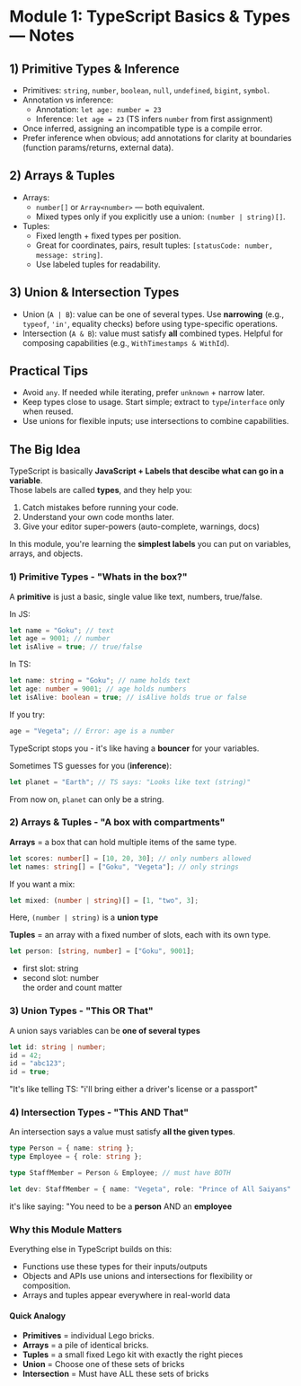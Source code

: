 # Module 1: TypeScript Basics & Types — Notes

## 1) Primitive Types & Inference

- Primitives: `string`, `number`, `boolean`, `null`, `undefined`, `bigint`, `symbol`.
- Annotation vs inference:
  - Annotation: `let age: number = 23`
  - Inference: `let age = 23` (TS infers `number` from first assignment)
- Once inferred, assigning an incompatible type is a compile error.
- Prefer inference when obvious; add annotations for clarity at boundaries (function params/returns, external data).

## 2) Arrays & Tuples

- Arrays:
  - `number[]` or `Array<number>` — both equivalent.
  - Mixed types only if you explicitly use a union: `(number | string)[]`.
- Tuples:
  - Fixed length + fixed types per position.
  - Great for coordinates, pairs, result tuples: `[statusCode: number, message: string]`.
  - Use labeled tuples for readability.

## 3) Union & Intersection Types

- Union (`A | B`): value can be one of several types. Use **narrowing** (e.g., `typeof`, `'in'`, equality checks) before using type-specific operations.
- Intersection (`A & B`): value must satisfy **all** combined types. Helpful for composing capabilities (e.g., `WithTimestamps & WithId`).

## Practical Tips

- Avoid `any`. If needed while iterating, prefer `unknown` + narrow later.
- Keep types close to usage. Start simple; extract to `type`/`interface` only when reused.
- Use unions for flexible inputs; use intersections to combine capabilities.

## The Big Idea

TypeScript is basically **JavaScript + Labels that descibe what can go in a variable**.  
Those labels are called **types**, and they help you:

1. Catch mistakes before running your code.
2. Understand your own code months later.
3. Give your editor super-powers (auto-complete, warnings, docs)

In this module, you're learning the **simplest labels** you can put on variables, arrays, and objects.

### 1) Primitive Types - "Whats in the box?"

A **primitive** is just a basic, single value like text, numbers, true/false.

In JS:

```js
let name = "Goku"; // text
let age = 9001; // number
let isAlive = true; // true/false
```

In TS:

```ts
let name: string = "Goku"; // name holds text
let age: number = 9001; // age holds numbers
let isAlive: boolean = true; // isAlive holds true or false
```

If you try:

```ts
age = "Vegeta"; // Error: age is a number
```

TypeScript stops you - it's like having a **bouncer** for your variables.

Sometimes TS guesses for you (**inference**):

```ts
let planet = "Earth"; // TS says: "Looks like text (string)"
```

From now on, `planet` can only be a string.

### 2) Arrays & Tuples - "A box with compartments"

**Arrays** = a box that can hold multiple items of the same type.

```ts
let scores: number[] = [10, 20, 30]; // only numbers allowed
let names: string[] = ["Goku", "Vegeta"]; // only strings
```

If you want a mix:

```ts
let mixed: (number | string)[] = [1, "two", 3];
```

Here, `(number | string)` is a **union type**

**Tuples** = an array with a fixed number of slots, each with its own type.

```ts
let person: [string, number] = ["Goku", 9001];
```

- first slot: string
- second slot: number  
  the order and count matter

### 3) Union Types - "This OR That"

A union says variables can be **one of several types**

```ts
let id: string | number;
id = 42;
id = "abc123";
id = true;
```

"It's like telling TS: "i'll bring either a driver's license or a passport"

### 4) Intersection Types - "This AND That"

An intersection says a value must satisfy **all the given types**.

```ts
type Person = { name: string };
type Employee = { role: string };

type StaffMember = Person & Employee; // must have BOTH

let dev: StaffMember = { name: "Vegeta", role: "Prince of All Saiyans" };
```

it's like saying: "You need to be a **person** AND an **employee**

### Why this Module Matters

Everything else in TypeScript builds on this:

- Functions use these types for their inputs/outputs
- Objects and APIs use unions and intersections for flexibility or composition.
- Arrays and tuples appear everywhere in real-world data

#### Quick Analogy

- **Primitives** = individual Lego bricks.
- **Arrays** = a pile of identical bricks.
- **Tuples** = a small fixed Lego kit with exactly the right pieces
- **Union** = Choose one of these sets of bricks
- **Intersection** = Must have ALL these sets of bricks

